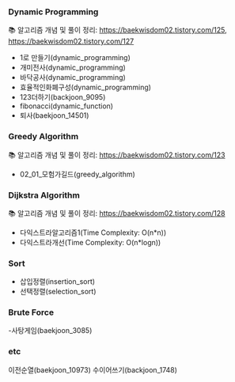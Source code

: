 ### Dynamic Programming
📚 알고리즘 개념 및 풀이 정리: https://baekwisdom02.tistory.com/125, https://baekwisdom02.tistory.com/127

- 1로 만들기(dynamic_programming)
- 개미전사(dynamic_programming)
- 바닥공사(dynamic_programming)
- 효율적인화폐구성(dynamic_programming)
- 123더하기(backjoon_9095)
- fibonacci(dynamic_function)
- 퇴사(baekjoon_14501)

### Greedy Algorithm
📚 알고리즘 개념 및 풀이 정리: https://baekwisdom02.tistory.com/123

- 02_01_모험가길드(greedy_algorithm)

### Dijkstra Algorithm
📚 알고리즘 개념 및 풀이 정리: https://baekwisdom02.tistory.com/128

- 다익스트라알고리즘1(Time Complexity: O(n*n))
- 다익스트라개선(Time Complexity: O(n*logn))

### Sort

- 삽입정렬(insertion_sort)
- 선택정렬(selection_sort)

### Brute Force

-사탕게임(baekjoon_3085)

### etc

이전순열(baekjoon_10973)
수이어쓰기(backjoon_1748)
